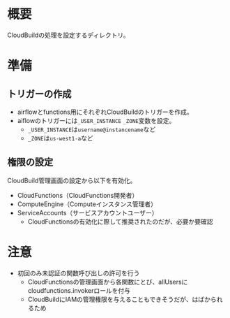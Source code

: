 # 概要
CloudBuildの処理を設定するディレクトリ。

# 準備
## トリガーの作成
- airflowとfunctions用にそれぞれCloudBuildのトリガーを作成。
- aiflowのトリガーには`_USER_INSTANCE` `_ZONE`変数を設定。
    - `_USER_INSTANCE`は`username@instancename`など
    - `_ZONE`は`us-west1-a`など

## 権限の設定
CloudBuild管理画面の設定から以下を有効化。

- CloudFunctions（CloudFunctions開発者）
- ComputeEngine（Computeインスタンス管理者）
- ServiceAccounts（サービスアカウントユーザー）
    - CloudFunctionsの有効化に際して推奨されたのだが、必要か要確認

# 注意
- 初回のみ未認証の関数呼び出しの許可を行う
    - CloudFunctionsの管理画面から各関数にとび、allUsersにcloudfunctions.invokerロールを付与
    - CloudBuildにIAMの管理権限を与えることもできそうだが、はばかられるため

